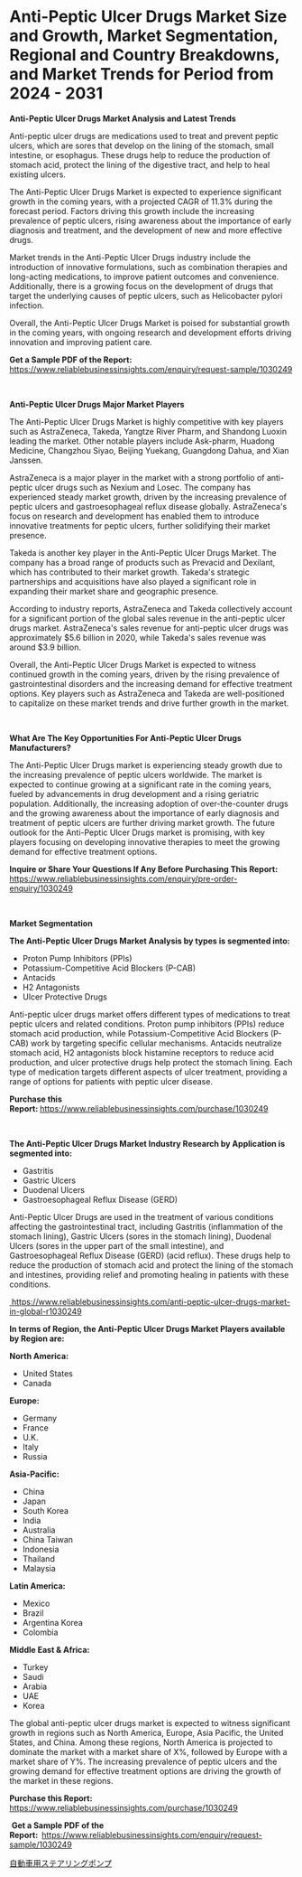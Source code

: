 <p><h1>Anti-Peptic Ulcer Drugs Market Size and Growth, Market Segmentation, Regional and Country Breakdowns, and Market Trends for Period from 2024 -  2031</h1></p><p><strong>Anti-Peptic Ulcer Drugs Market Analysis and Latest Trends</strong></p>
<p><p>Anti-peptic ulcer drugs are medications used to treat and prevent peptic ulcers, which are sores that develop on the lining of the stomach, small intestine, or esophagus. These drugs help to reduce the production of stomach acid, protect the lining of the digestive tract, and help to heal existing ulcers.</p><p>The Anti-Peptic Ulcer Drugs Market is expected to experience significant growth in the coming years, with a projected CAGR of 11.3% during the forecast period. Factors driving this growth include the increasing prevalence of peptic ulcers, rising awareness about the importance of early diagnosis and treatment, and the development of new and more effective drugs.</p><p>Market trends in the Anti-Peptic Ulcer Drugs industry include the introduction of innovative formulations, such as combination therapies and long-acting medications, to improve patient outcomes and convenience. Additionally, there is a growing focus on the development of drugs that target the underlying causes of peptic ulcers, such as Helicobacter pylori infection.</p><p>Overall, the Anti-Peptic Ulcer Drugs Market is poised for substantial growth in the coming years, with ongoing research and development efforts driving innovation and improving patient care.</p></p>
<p><strong>Get a Sample PDF of the Report:&nbsp;</strong> <a href="https://www.reliablebusinessinsights.com/enquiry/request-sample/1030249">https://www.reliablebusinessinsights.com/enquiry/request-sample/1030249</a></p>
<p>&nbsp;</p>
<p><strong>Anti-Peptic Ulcer Drugs Major Market Players</strong></p>
<p><p>The Anti-Peptic Ulcer Drugs Market is highly competitive with key players such as AstraZeneca, Takeda, Yangtze River Pharm, and Shandong Luoxin leading the market. Other notable players include Ask-pharm, Huadong Medicine, Changzhou Siyao, Beijing Yuekang, Guangdong Dahua, and Xian Janssen. </p><p>AstraZeneca is a major player in the market with a strong portfolio of anti-peptic ulcer drugs such as Nexium and Losec. The company has experienced steady market growth, driven by the increasing prevalence of peptic ulcers and gastroesophageal reflux disease globally. AstraZeneca's focus on research and development has enabled them to introduce innovative treatments for peptic ulcers, further solidifying their market presence.</p><p>Takeda is another key player in the Anti-Peptic Ulcer Drugs Market. The company has a broad range of products such as Prevacid and Dexilant, which has contributed to their market growth. Takeda's strategic partnerships and acquisitions have also played a significant role in expanding their market share and geographic presence.</p><p>According to industry reports, AstraZeneca and Takeda collectively account for a significant portion of the global sales revenue in the anti-peptic ulcer drugs market. AstraZeneca's sales revenue for anti-peptic ulcer drugs was approximately $5.6 billion in 2020, while Takeda's sales revenue was around $3.9 billion.</p><p>Overall, the Anti-Peptic Ulcer Drugs Market is expected to witness continued growth in the coming years, driven by the rising prevalence of gastrointestinal disorders and the increasing demand for effective treatment options. Key players such as AstraZeneca and Takeda are well-positioned to capitalize on these market trends and drive further growth in the market.</p></p>
<p>&nbsp;</p>
<p><strong>What Are The Key Opportunities For Anti-Peptic Ulcer Drugs Manufacturers?</strong></p>
<p><p>The Anti-Peptic Ulcer Drugs market is experiencing steady growth due to the increasing prevalence of peptic ulcers worldwide. The market is expected to continue growing at a significant rate in the coming years, fueled by advancements in drug development and a rising geriatric population. Additionally, the increasing adoption of over-the-counter drugs and the growing awareness about the importance of early diagnosis and treatment of peptic ulcers are further driving market growth. The future outlook for the Anti-Peptic Ulcer Drugs market is promising, with key players focusing on developing innovative therapies to meet the growing demand for effective treatment options.</p></p>
<p><strong>Inquire or Share Your Questions If Any Before Purchasing This Report:</strong> <a href="https://www.reliablebusinessinsights.com/enquiry/pre-order-enquiry/1030249">https://www.reliablebusinessinsights.com/enquiry/pre-order-enquiry/1030249</a></p>
<p>&nbsp;</p>
<p><strong>Market Segmentation</strong></p>
<p><strong>The Anti-Peptic Ulcer Drugs Market Analysis by types is segmented into:</strong></p>
<p><ul><li>Proton Pump Inhibitors (PPIs)</li><li>Potassium-Competitive Acid Blockers (P-CAB)</li><li>Antacids</li><li>H2 Antagonists</li><li>Ulcer Protective Drugs</li></ul></p>
<p><p>Anti-peptic ulcer drugs market offers different types of medications to treat peptic ulcers and related conditions. Proton pump inhibitors (PPIs) reduce stomach acid production, while Potassium-Competitive Acid Blockers (P-CAB) work by targeting specific cellular mechanisms. Antacids neutralize stomach acid, H2 antagonists block histamine receptors to reduce acid production, and ulcer protective drugs help protect the stomach lining. Each type of medication targets different aspects of ulcer treatment, providing a range of options for patients with peptic ulcer disease.</p></p>
<p><strong>Purchase this Report:&nbsp;</strong><a href="https://www.reliablebusinessinsights.com/purchase/1030249">https://www.reliablebusinessinsights.com/purchase/1030249</a></p>
<p>&nbsp;</p>
<p><strong>The Anti-Peptic Ulcer Drugs Market Industry Research by Application is segmented into:</strong></p>
<p><ul><li>Gastritis</li><li>Gastric Ulcers</li><li>Duodenal Ulcers</li><li>Gastroesophageal Reflux Disease (GERD)</li></ul></p>
<p><p>Anti-Peptic Ulcer Drugs are used in the treatment of various conditions affecting the gastrointestinal tract, including Gastritis (inflammation of the stomach lining), Gastric Ulcers (sores in the stomach lining), Duodenal Ulcers (sores in the upper part of the small intestine), and Gastroesophageal Reflux Disease (GERD) (acid reflux). These drugs help to reduce the production of stomach acid and protect the lining of the stomach and intestines, providing relief and promoting healing in patients with these conditions.</p></p>
<p><a href="https://www.reliablebusinessinsights.com/anti-peptic-ulcer-drugs-market-in-global-r1030249">&nbsp;https://www.reliablebusinessinsights.com/anti-peptic-ulcer-drugs-market-in-global-r1030249</a></p>
<p><strong>In terms of Region, the Anti-Peptic Ulcer Drugs Market Players available by Region are:</strong></p>
<p>
    <p> <strong> North America: </strong>
        <ul>
            <li>United States</li>
            <li>Canada</li>
        </ul>
        </p> 
    <p> <strong> Europe: </strong>
        <ul>
            <li>Germany</li>
            <li>France</li>
            <li>U.K.</li>
            <li>Italy</li>
            <li>Russia</li>
        </ul>
        </p> 
    <p> <strong> Asia-Pacific: </strong>
        <ul>
            <li>China</li>
            <li>Japan</li>
            <li>South Korea</li>
            <li>India</li>
            <li>Australia</li>
            <li>China Taiwan</li>
            <li>Indonesia</li>
            <li>Thailand</li>
            <li>Malaysia</li>
        </ul>
        </p> 
    <p> <strong> Latin America: </strong>
        <ul>
            <li>Mexico</li>
            <li>Brazil</li>
            <li>Argentina Korea</li>
            <li>Colombia</li>
        </ul>
        </p> 
    <p> <strong> Middle East & Africa: </strong>
        <ul>
            <li>Turkey</li>
            <li>Saudi</li>
            <li>Arabia</li>
            <li>UAE</li>
            <li>Korea</li>
        </ul>
    </p>
    </p>
<p><p>The global anti-peptic ulcer drugs market is expected to witness significant growth in regions such as North America, Europe, Asia Pacific, the United States, and China. Among these regions, North America is projected to dominate the market with a market share of X%, followed by Europe with a market share of Y%. The increasing prevalence of peptic ulcers and the growing demand for effective treatment options are driving the growth of the market in these regions.</p></p>
<p><strong>Purchase this Report: </strong><a href="https://www.reliablebusinessinsights.com/purchase/1030249">https://www.reliablebusinessinsights.com/purchase/1030249</a></p>
<p>&nbsp;<strong>Get a Sample PDF of the Report:&nbsp;&nbsp;</strong><a href="https://www.reliablebusinessinsights.com/enquiry/request-sample/1030249">https://www.reliablebusinessinsights.com/enquiry/request-sample/1030249</a></p>
<p><strong></strong></p>
<p><p><a href="https://github.com/MacyOrn/Market-Research-Report-List-1/blob/main/696719485110.md">自動車用ステアリングポンプ</a></p></p>